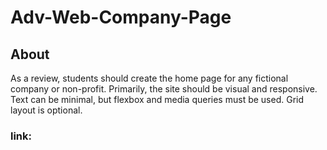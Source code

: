 # Adv-Web-Company-Page

## About
As a review, students should create the home page for any fictional company or non-profit. Primarily, the site should be visual and responsive. Text can be minimal, but flexbox and media queries must be used. Grid layout is optional.

### link: 